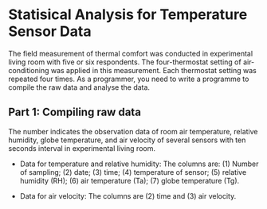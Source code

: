 # Statisical Analysis for Temperature Sensor Data
The field measurement of thermal comfort was conducted in experimental living room with five
or six respondents. The four-thermostat setting of air-conditioning was applied in this
measurement. Each thermostat setting was repeated four times. As a programmer, you need to
write a programme to compile the raw data and analyse the data.

## Part 1: Compiling raw data ##
The number indicates the observation data of room air temperature, relative humidity, globe
temperature, and air velocity of several sensors with ten seconds interval in experimental living
room.

* Data for temperature and relative humidity:
The columns are: (1) Number of sampling; (2) date; (3) time; (4) temperature of sensor; (5)
relative humidity (RH); (6) air temperature (Ta); (7) globe temperature (Tg).

* Data for air velocity:
The columns are (2) time and (3) air velocity.

